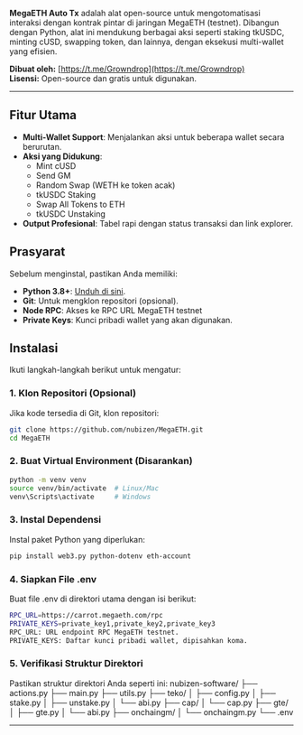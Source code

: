 
**MegaETH Auto Tx** adalah alat open-source untuk mengotomatisasi interaksi dengan kontrak pintar di jaringan MegaETH (testnet). Dibangun dengan Python, alat ini mendukung berbagai aksi seperti staking tkUSDC, minting cUSD, swapping token, dan lainnya, dengan eksekusi multi-wallet yang efisien.

**Dibuat oleh:** [https://t.me/Growndrop](https://t.me/Growndrop)  
**Lisensi:** Open-source dan gratis untuk digunakan.

---

## Fitur Utama
- **Multi-Wallet Support**: Menjalankan aksi untuk beberapa wallet secara berurutan.
- **Aksi yang Didukung**:
  - Mint cUSD
  - Send GM
  - Random Swap (WETH ke token acak)
  - tkUSDC Staking
  - Swap All Tokens to ETH
  - tkUSDC Unstaking
- **Output Profesional**: Tabel rapi dengan status transaksi dan link explorer.


## Prasyarat
Sebelum menginstal, pastikan Anda memiliki:
- **Python 3.8+**: [Unduh di sini](https://www.python.org/downloads/).
- **Git**: Untuk mengklon repositori (opsional).
- **Node RPC**: Akses ke RPC URL MegaETH testnet
- **Private Keys**: Kunci pribadi wallet yang akan digunakan.



## Instalasi
Ikuti langkah-langkah berikut untuk mengatur:

### 1. Klon Repositori (Opsional)
Jika kode tersedia di Git, klon repositori:
```bash
git clone https://github.com/nubizen/MegaETH.git
cd MegaETH
```
### 2. Buat Virtual Environment (Disarankan)
```bash
python -m venv venv
source venv/bin/activate  # Linux/Mac
venv\Scripts\activate     # Windows
```

### 3. Instal Dependensi
Instal paket Python yang diperlukan:
```bash
pip install web3.py python-dotenv eth-account
```

### 4. Siapkan File .env
Buat file .env di direktori utama dengan isi berikut:
```bash
RPC_URL=https://carrot.megaeth.com/rpc
PRIVATE_KEYS=private_key1,private_key2,private_key3
RPC_URL: URL endpoint RPC MegaETH testnet.
PRIVATE_KEYS: Daftar kunci pribadi wallet, dipisahkan koma.
```

### 5. Verifikasi Struktur Direktori
Pastikan struktur direktori Anda seperti ini:
nubizen-software/
├── actions.py
├── main.py
├── utils.py
├── teko/
│   ├── config.py
│   ├── stake.py
│   ├── unstake.py
│   └── abi.py
├── cap/
│   └── cap.py
├── gte/
│   ├── gte.py
│   └── abi.py
├── onchaingm/
│   └── onchaingm.py
└── .env

---